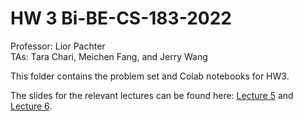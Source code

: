 # HW 3 Bi-BE-CS-183-2022
Professor: Lior Pachter  
TAs: Tara Chari, Meichen Fang, and Jerry Wang

This folder contains the problem set and Colab notebooks for HW3.

The slides for the relevant lectures can be found here: [Lecture 5](https://docs.google.com/presentation/d/11t11QN-TKD4_1lpgAT97iyoAbr-ppDLdKzISAIAfiyY/edit?usp=sharing) and [Lecture 6](https://docs.google.com/presentation/d/1cE6Wfvike-TH-4VSBB35tY5tIOlHqoWTZ7iuIEd3RVA/edit?usp=sharing).


